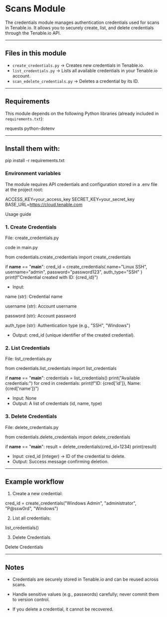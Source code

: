 # Scans Module

The credentials module manages authentication credentials used for scans in Tenable.io.
It allows you to securely create, list, and delete credentials through the Tenable.io API.

---

## Files in this module

- `create_credentials.py` → Creates new credentials in Tenable.io.
- `list_credentials.py` → Lists all available credentials in your Tenable.io account.
- `scan_edelete_credentials.py` → Deletes a credential by its ID.

---

## Requirements

This module depends on the following Python libraries (already included in `requirements.txt`):

requests
python-dotenv

---

## Install them with:

pip install -r requirements.txt

### Environment variables

The module requires API credentials and configuration stored in a .env file at the project root:

ACCESS_KEY=your_access_key
SECRET_KEY=your_secret_key
BASE_URL=https://cloud.tenable.com

Usage guide

### 1. Create Credentials
File: create_credentials.py

code in main.py

from credentials.create_credentials import create_credentials

if __name__ == "__main__":
    cred_id = create_credentials(
        name="Linux SSH",
        username="admin",
        password="password123",
        auth_type="SSH"
    )
    print(f"Credential created with ID: {cred_id}")

* Input: 

name (str): Credential name

username (str): Account username

password (str): Account password

auth_type (str): Authentication type (e.g., "SSH", "Windows")

* Output: cred_id (unique identifier of the created credential).

### 2. List Credentials
File: list_credentials.py

from credentials.list_credentials import list_credentials

if __name__ == "__main__":
    credentials = list_credentials()
    print("Available credentials:")
    for cred in credentials:
        print(f"ID: {cred['id']}, Name: {cred['name']}")

* Input: None
* Output: A list of credentials (id, name, type)

### 3. Delete Credentials
File: delete_credentials.py

from credentials.delete_credentials import delete_credentials

if __name__ == "__main__":
    result = delete_credentials(cred_id=1234)
    print(result)

* Input: cred_id (integer) → ID of the credential to delete.
* Output: Success message confirming deletion.

---

## Example workflow

1. Create a new credential:

cred_id = create_credentials("Windows Admin", "administrator", "P@ssw0rd", "Windows")

2. List all credentials:

list_credentials()

3. Delete Credentials

Delete Credentials

---

## Notes
* Credentials are securely stored in Tenable.io and can be reused across scans.

* Handle sensitive values (e.g., passwords) carefully; never commit them to version control.

* If you delete a credential, it cannot be recovered.
